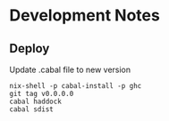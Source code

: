 # Development Notes

## Deploy

Update .cabal file to new version

```
nix-shell -p cabal-install -p ghc
git tag v0.0.0.0
cabal haddock
cabal sdist

```
